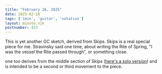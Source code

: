 ```yaml
---
title: "February 26, 2025"
date: 2025-02-26
tags: ['1min', 'guitar', 'notation']
layout: minute.njk
postnumber: 423
---
```

This is yet another GC sketch, derived from Skips. Skips is a real special piece for me. Stravinsky said one time, about writing the Rite of Spring, "I was the vessel the Rite passed through", or something close.

 one too derives from the middle section of Skips ([here's a solo version](https://soundcloud.com/listenfaster/skips-solo-mix-tempo92)) and is intended to be a second or third movement to the piece.   